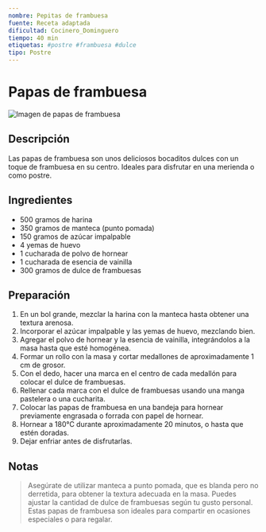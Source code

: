 ```yaml
---
nombre: Pepitas de frambuesa
fuente: Receta adaptada
dificultad: Cocinero_Dominguero
tiempo: 40 min
etiquetas: #postre #frambuesa #dulce
tipo: Postre
---
```


# Papas de frambuesa

![Imagen de papas de frambuesa](../a_img/pepas-con-frambuesa.jpg)

## Descripción

Las papas de frambuesa son unos deliciosos bocaditos dulces con un toque de frambuesa en su centro. Ideales para disfrutar en una merienda o como postre.

## Ingredientes

* 500 gramos de harina
* 350 gramos de manteca (punto pomada)
* 150 gramos de azúcar impalpable
* 4 yemas de huevo
* 1 cucharada de polvo de hornear
* 1 cucharada de esencia de vainilla
* 300 gramos de dulce de frambuesas

## Preparación

1. En un bol grande, mezclar la harina con la manteca hasta obtener una textura arenosa.
2. Incorporar el azúcar impalpable y las yemas de huevo, mezclando bien.
3. Agregar el polvo de hornear y la esencia de vainilla, integrándolos a la masa hasta que esté homogénea.
4. Formar un rollo con la masa y cortar medallones de aproximadamente 1 cm de grosor.
5. Con el dedo, hacer una marca en el centro de cada medallón para colocar el dulce de frambuesas.
6. Rellenar cada marca con el dulce de frambuesas usando una manga pastelera o una cucharita.
7. Colocar las papas de frambuesa en una bandeja para hornear previamente engrasada o forrada con papel de hornear.
8. Hornear a 180°C durante aproximadamente 20 minutos, o hasta que estén doradas.
9. Dejar enfriar antes de disfrutarlas.

## Notas

> Asegúrate de utilizar manteca a punto pomada, que es blanda pero no derretida, para obtener la textura adecuada en la masa. Puedes ajustar la cantidad de dulce de frambuesas según tu gusto personal. Estas papas de frambuesa son ideales para compartir en ocasiones especiales o para regalar.